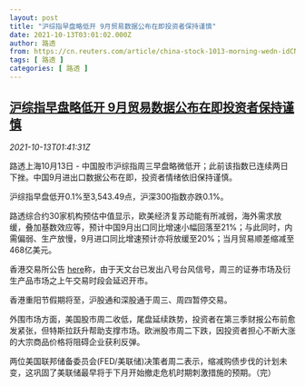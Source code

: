 ```yaml
---
layout: post
title: "沪综指早盘略低开 9月贸易数据公布在即投资者保持谨慎"
date: 2021-10-13T03:01:02.000Z
author: 路透
from: https://cn.reuters.com/article/china-stock-1013-morning-wedn-idCNKBS2H302M
tags: [ 路透 ]
categories: [ 路透 ]
---
```

<!--1634094062000-->
[沪综指早盘略低开 9月贸易数据公布在即投资者保持谨慎](https://cn.reuters.com/article/china-stock-1013-morning-wedn-idCNKBS2H302M)
------

<div>
<div><i>2021-10-13T01:41:31Z</i></div><p>路透上海10月13日 - 中国股市沪综指周三早盘略微低开；此前该指数已连续两日下挫。中国9月进出口数据公布在即，投资者情绪依旧保持谨慎。</p><p>沪综指早盘低开0.1%至3,543.49点，沪深300指数亦跌0.1%。</p><p>路透综合约30家机构预估中值显示，欧美经济复苏动能有所减弱，海外需求放缓，叠加基数效应等，预计中国9月出口同比增速小幅回落至21%；与此同时，内需偏弱、生产放慢，9月进口同比增速预计亦将放缓至20%；当月贸易顺差缩减至468亿美元。</p><p>香港交易所公告 <a href="https://www.hkex.com.hk/News/Market-Communications/2021/211013news?sc_lang=zh-HK">here</a>称，由于天文台已发出八号台风信号，周三的证券市场及衍生产品市场之上午交易时段会延迟开市。</p><p>香港重阳节假期将至，沪股通和深股通于周三、周四暂停交易。</p><p>外围市场方面，美国股市周二收低，尾盘延续跌势，投资者在第三季财报公布前愈发紧张，但特斯拉跃升帮助支撑市场。欧洲股市周二下跌，因投资者担心不断大涨的大宗商品价格将阻碍企业获利反弹。</p><p>两位美国联邦储备委员会(FED/美联储)决策者周二表示，缩减购债步伐的计划未变，这巩固了美联储最早将于下月开始撤走危机时期刺激措施的预期。（完）</p>
</div>
